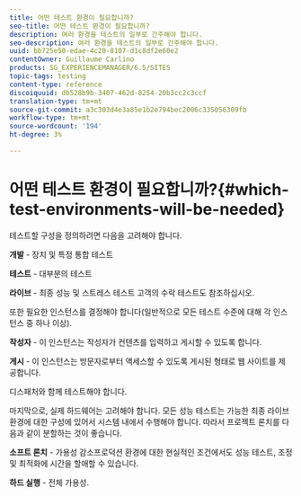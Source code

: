 ```yaml
---
title: 어떤 테스트 환경이 필요합니까?
seo-title: 어떤 테스트 환경이 필요합니까?
description: 여러 환경을 테스트의 일부로 간주해야 합니다.
seo-description: 여러 환경을 테스트의 일부로 간주해야 합니다.
uuid: bb725e50-edae-4c20-8107-d1c8df2e60e2
contentOwner: Guillaume Carlino
products: SG_EXPERIENCEMANAGER/6.5/SITES
topic-tags: testing
content-type: reference
discoiquuid: db528b9b-3407-462d-8254-20b3cc2c3ccf
translation-type: tm+mt
source-git-commit: a3c303d4e3a85e1b2e794bec2006c335056309fb
workflow-type: tm+mt
source-wordcount: '194'
ht-degree: 3%

---
```



# 어떤 테스트 환경이 필요합니까?{#which-test-environments-will-be-needed}

테스트할 구성을 정의하려면 다음을 고려해야 합니다.

**개발**  - 장치 및 특정 통합 테스트

**테스트**  - 대부분의 테스트

**라이브**  - 최종 성능 및 스트레스 테스트 고객의 수락 테스트도 참조하십시오.

또한 필요한 인스턴스를 결정해야 합니다(일반적으로 모든 테스트 수준에 대해 각 인스턴스 중 하나 이상).

**작성자**  - 이 인스턴스는 작성자가 컨텐츠를 입력하고 게시할 수 있도록 합니다.

**게시**  - 이 인스턴스는 방문자로부터 액세스할 수 있도록 게시된 형태로 웹 사이트를 제공합니다.

디스패처와 함께 테스트해야 합니다.

마지막으로, 실제 하드웨어는 고려해야 합니다. 모든 성능 테스트는 가능한 최종 라이브 환경에 대한 구성에 있어서 시스템 내에서 수행해야 합니다. 따라서 프로젝트 론치를 다음과 같이 분할하는 것이 좋습니다.

**소프트 론치**  - 가용성 감소프로덕션 환경에 대한 현실적인 조건에서도 성능 테스트, 조정 및 최적화에 시간을 할애할 수 있습니다.

**하드 실행**  - 전체 가용성.
